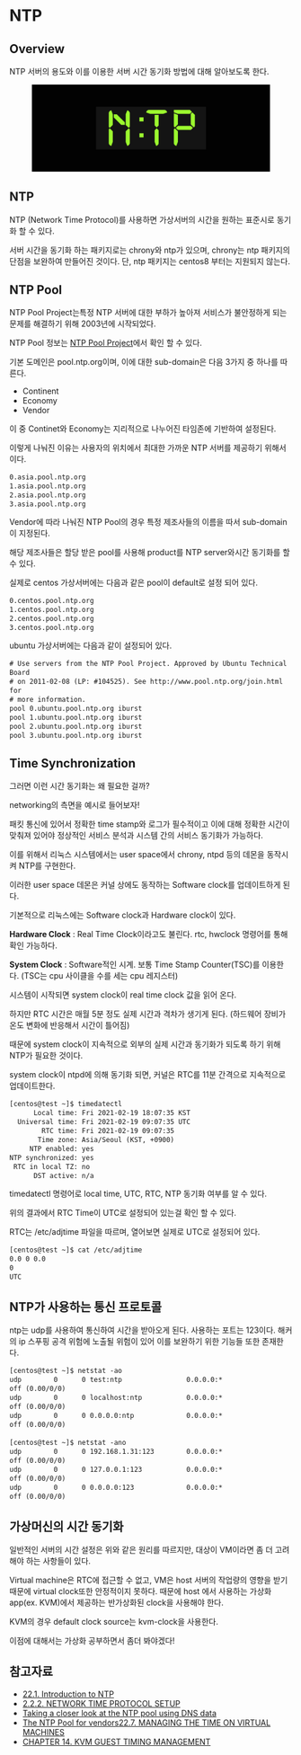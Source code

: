 # NTP

## Overview

NTP 서버의 용도와 이를 이용한 서버 시간 동기화 방법에 대해 알아보도록 한다.

<figure><img src="../../.gitbook/assets/다운로드.png" alt=""><figcaption></figcaption></figure>

##

## NTP&#x20;

NTP (Network Time Protocol)를 사용하면 가상서버의 시간을 원하는 표준시로 동기화 할 수 있다.

서버 시간을 동기화 하는 패키지로는 chrony와 ntp가 있으며, chrony는 ntp 패키지의 단점을 보완하여 만들어진 것이다. 단, ntp 패키지는 centos8 부터는 지원되지 않는다.





## NTP Pool

NTP Pool Project는특정 NTP 서버에 대한 부하가 높아져 서비스가 불안정하게 되는 문제를 해결하기 위해 2003년에 시작되었다.

NTP Pool 정보는 [NTP Pool Project](https://www.ntppool.org/en/)에서 확인 할 수 있다.

기본 도메인은 pool.ntp.org이며, 이에 대한 sub-domain은 다음 3가지 중 하나를 따른다.

* Continent
* Economy
* Vendor

이 중 Continet와 Economy는 지리적으로 나누어진 타임존에 기반하여 설정된다.&#x20;

이렇게 나눠진 이유는 사용자의 위치에서 최대한 가까운 NTP 서버를 제공하기 위해서 이다.

```
0.asia.pool.ntp.org
1.asia.pool.ntp.org
2.asia.pool.ntp.org
3.asia.pool.ntp.org
```



Vendor에 따라 나눠진 NTP Pool의 경우 특정 제조사들의 이름을 따서 sub-domain이 지정된다.

해당 제조사들은 할당 받은 pool를 사용해 product를 NTP server와시간 동기화를 할 수 있다.

실제로 centos 가상서버에는 다음과 같은 pool이 default로 설정 되어 있다.&#x20;

```
0.centos.pool.ntp.org
1.centos.pool.ntp.org
2.centos.pool.ntp.org
3.centos.pool.ntp.org
```



ubuntu 가상서버에는 다음과 같이 설정되어 있다.

```
# Use servers from the NTP Pool Project. Approved by Ubuntu Technical Board
# on 2011-02-08 (LP: #104525). See http://www.pool.ntp.org/join.html for
# more information.
pool 0.ubuntu.pool.ntp.org iburst
pool 1.ubuntu.pool.ntp.org iburst
pool 2.ubuntu.pool.ntp.org iburst
pool 3.ubuntu.pool.ntp.org iburst
```





## Time Synchronization

그러면 이런 시간 동기화는 왜 필요한 걸까?

networking의 측면을 예시로 들어보자!

패킷 통신에 있어서 정확한 time stamp와 로그가 필수적이고 이에 대해 정확한 시간이 맞춰져 있어야 정상적인 서비스 분석과 시스템 간의 서비스 동기화가 가능하다.&#x20;



이를 위해서 리눅스 시스템에서는 user space에서 chrony, ntpd 등의 데몬을 동작시켜 NTP를 구현한다.

이러한 user space 데몬은 커널 상에도 동작하는 Software clock를 업데이트하게 된다.



기본적으로 리눅스에는 Software clock과 Hardware clock이 있다.

**Hardware Clock** : Real Time Clock이라고도 불린다. rtc, hwclock 명령어를 통해 확인 가능하다.

**System Clock** : Software적인 시계. 보통 Time Stamp Counter(TSC)를 이용한다. (TSC는 cpu 사이클을 수를 세는 cpu 레지스터)

시스템이 시작되면 system clock이 real time clock 값을 읽어 온다.&#x20;

하지만 RTC 시간은 매월 5분 정도 실제 시간과 격차가 생기게 된다. (하드웨어 장비가 온도 변화에 반응해서 시간이 틀어짐)

때문에 system clock이 지속적으로 외부의 실제 시간과 동기화가 되도록 하기 위해 NTP가 필요한 것이다.

system clock이 ntpd에 의해 동기화 되면, 커널은 RTC를 11분 간격으로 지속적으로 업데이트한다.

```shell
[centos@test ~]$ timedatectl
      Local time: Fri 2021-02-19 18:07:35 KST
  Universal time: Fri 2021-02-19 09:07:35 UTC
        RTC time: Fri 2021-02-19 09:07:35
       Time zone: Asia/Seoul (KST, +0900)
     NTP enabled: yes
NTP synchronized: yes
 RTC in local TZ: no
      DST active: n/a
```



timedatectl 명령어로 local time, UTC, RTC, NTP 동기화 여부를 알 수 있다.

위의 결과에서 RTC Time이 UTC로 설정되어 있는걸 확인 할 수 있다.

RTC는 /etc/adjtime 파일을 따르며, 열어보면 실제로 UTC로 설정되어 있다.

```shell
[centos@test ~]$ cat /etc/adjtime
0.0 0 0.0
0
UTC
```





## NTP가 사용하는 통신 프로토콜

ntp는 udp를 사용하여 통신하여 시간을 받아오게 된다. 사용하는 포트는 123이다. 해커의 ip 스푸핑 공격 위험에 노출될 위험이 있어 이를 보완하기 위한 기능들 또한 존재한다.

```shell
[centos@test ~]$ netstat -ao
udp        0      0 test:ntp                0.0.0.0:*                           off (0.00/0/0)
udp        0      0 localhost:ntp           0.0.0.0:*                           off (0.00/0/0)
udp        0      0 0.0.0.0:ntp             0.0.0.0:*                           off (0.00/0/0)

[centos@test ~]$ netstat -ano
udp        0      0 192.168.1.31:123        0.0.0.0:*                           off (0.00/0/0)
udp        0      0 127.0.0.1:123           0.0.0.0:*                           off (0.00/0/0)
udp        0      0 0.0.0.0:123             0.0.0.0:*                           off (0.00/0/0)
```





## 가상머신의 시간 동기화

일반적인 서버의 시간 설정은 위와 같은 원리를 따르지만, 대상이 VM이라면 좀 더 고려해야 하는 사항들이 있다.

Virtual machine은 RTC에 접근할 수 없고, VM은 host 서버의 작업량의 영향을 받기 때문에 virtual clock또한 안정적이지 못하다. 때문에 host 에서 사용하는 가상화 app(ex. KVM)에서 제공하는 반가상화된 clock을 사용해야 한다.&#x20;

KVM의 경우 default clock source는 kvm-clock을 사용한다.

이점에 대해서는 가상화 공부하면서 좀더 봐야겠다!





## 참고자료

* [22.1. Introduction to NTP](https://access.redhat.com/documentation/en-us/red\_hat\_enterprise\_linux/6/html/deployment\_guide/ch-configuring\_ntp\_using\_ntpd#s1-Introduction\_to\_NTP)
* [2.2.2. NETWORK TIME PROTOCOL SETUP](https://access.redhat.com/documentation/en-us/red\_hat\_enterprise\_linux/6/html/deployment\_guide/sect-date\_and\_time\_configuration-command\_line\_configuration-network\_time\_protocol)
* [Taking a closer look at the NTP pool using DNS data](https://blog.apnic.net/2020/07/24/taking-a-closer-look-at-the-ntp-pool-using-dns-data/)
* [The NTP Pool for vendors](https://www.ntppool.org/en/vendors.html)[22.7. MANAGING THE TIME ON VIRTUAL MACHINES](https://access.redhat.com/documentation/en-us/red\_hat\_enterprise\_linux/6/html/deployment\_guide/s1-managing\_the\_time\_on\_virtual\_machines)
* [CHAPTER 14. KVM GUEST TIMING MANAGEMENT](https://access.redhat.com/documentation/en-us/red\_hat\_enterprise\_linux/6/html/virtualization\_host\_configuration\_and\_guest\_installation\_guide/chap-virtualization\_host\_configuration\_and\_guest\_installation\_guide-kvm\_guest\_timing\_management)







